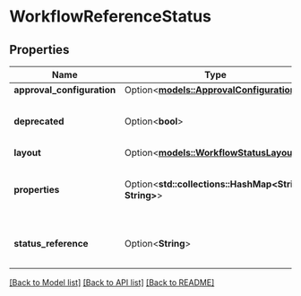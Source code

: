 # WorkflowReferenceStatus

## Properties

Name | Type | Description | Notes
------------ | ------------- | ------------- | -------------
**approval_configuration** | Option<[**models::ApprovalConfiguration**](ApprovalConfiguration.md)> |  | [optional]
**deprecated** | Option<**bool**> | Indicates if the status is deprecated. | [optional]
**layout** | Option<[**models::WorkflowStatusLayout**](WorkflowStatusLayout.md)> |  | [optional]
**properties** | Option<**std::collections::HashMap<String, String>**> | The properties associated with the status. | [optional]
**status_reference** | Option<**String**> | The reference of the status. | [optional]

[[Back to Model list]](../README.md#documentation-for-models) [[Back to API list]](../README.md#documentation-for-api-endpoints) [[Back to README]](../README.md)



